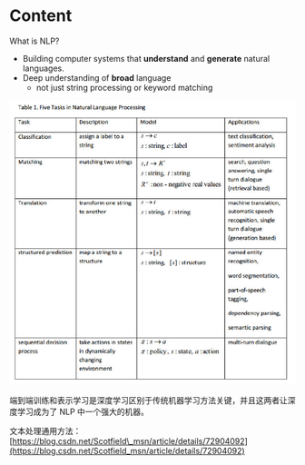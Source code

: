 # Content

What is NLP?

* Building computer systems that **understand** and **generate** natural languages.
* Deep understanding of **broad** language
  * not just string processing or keyword matching

![](../.gitbook/assets/image%20%2816%29.png)

端到端训练和表示学习是深度学习区别于传统机器学习方法关键，并且这两者让深度学习成为了 NLP 中一个强大的机器。

文本处理通用方法：[https://blog.csdn.net/Scotfield\_msn/article/details/72904092](https://blog.csdn.net/Scotfield_msn/article/details/72904092)

